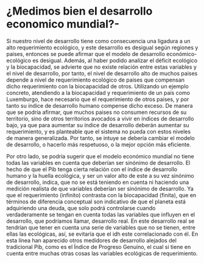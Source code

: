 # ¿Medimos bien el desarrollo economico mundial?-

Si nuestro nivel de desarrollo tiene como consecuencia una ligadura a un alto requerimiento ecológico, y este desarrollo es desigual según regiones y paises, entonces se puede afirmar que el modelo de desarrollo económico-ecológico es desigual. Además, al haber podido analizar el déficit ecológico y la biocapacidad, se advierte que no existe relación entre estas variables y el nivel de desarrollo, por tanto, el nivel de desarrollo alto de muchos paises depende a nivel de requerimiento ecológico de paises que compensan dicho requerimiento con la biocapacidad de otros. Utilizando un ejemplo concreto, atendiendo a la biocapacidad y requerimiento de un país como Luxemburgo, hace necesario que el requerimiento de otros paises, y por tanto su índice de desarrollo humano compense dicho exceso. De manera que se podría afirmar, que muchos paises no consumen recursos de su territorio, sino de otros territorios avocados a vivir en índices de desarrollo bajo, ya que para aumentar su índice de desarrollo deberán aumentar su requerimiento, y es planteable que el sistema no pueda con estos niveles de manera generalizada. Por tanto, se intuye se debería cambiar el modelo de desarrollo, o hacerlo más respetuoso, o la mejor opción más eficiente.

Por otro lado, se podría sugerir que el modelo económico mundial no tiene todas las variables en cuenta que deberían ser sinónimo de desarrollo. El hecho de que el Pib tenga cierta relación con el índice de desarrollo humano y la huella ecológica, y ser un valor alto de este a su vez sinónimo de desarrollo, indica, que no se está teniendo en cuenta ni haciendo una medición realista de que variables deberían ser sinónimo de desarrollo. Ya que el requerimiento (infinito) contrasta con la biocapacidad (finita), que en términos de diferencia conceptual son indicativo de que el planeta está adquiriendo una deuda, que solo podrá controlarse cuando verdaderamente se tengan en cuenta todas las variables que influyen en el desarrollo, que podríamos llamar, desarrollo real. En este desarrollo real se tendrían que tener en cuenta una serie de variables que no se tienen, entre ellas las ecológicas, así, se evitaría que el idh este correlacionado con él. En esta línea han aparecido otros medidores de desarrollo alejados del tradicional Pib, como es el Índice de Progreso Genuino, el cual si tiene en cuenta entre muchas otras cosas las variables ecológicas de requerimiento.
